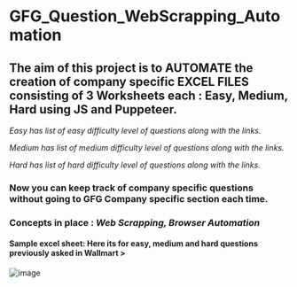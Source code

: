 # GFG_Question_WebScrapping_Automation

## The aim of this project is to AUTOMATE the creation of company specific EXCEL FILES consisting of 3 Worksheets each : Easy, Medium, Hard using JS and Puppeteer.

*Easy has list of easy difficulty level of questions along with the links.*

*Medium has list of medium difficulty level of questions along with the links.*

*Hard has list of hard difficulty level of questions along with the links.*

### Now you can keep track of company specific questions without going to GFG Company specific section each time.

### Concepts in place : *Web Scrapping, Browser Automation*

#### Sample excel sheet: Here its for easy, medium and hard questions previously asked in Wallmart >
![image](https://user-images.githubusercontent.com/73374498/139572587-5664d581-571a-44d0-8e2b-5e4cca3b520c.png)



 
